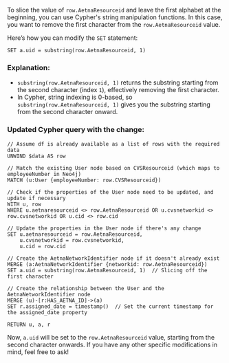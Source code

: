 To slice the value of `row.AetnaResourceid` and leave the first alphabet at the beginning, you can use Cypher's string manipulation functions. In this case, you want to remove the first character from the `row.AetnaResourceid` value.

Here’s how you can modify the `SET` statement:

```cypher
SET a.uid = substring(row.AetnaResourceid, 1)
```

### Explanation:
- `substring(row.AetnaResourceid, 1)` returns the substring starting from the second character (index `1`), effectively removing the first character.
- In Cypher, string indexing is 0-based, so `substring(row.AetnaResourceid, 1)` gives you the substring starting from the second character onward.

### Updated Cypher query with the change:
```cypher
// Assume df is already available as a list of rows with the required data
UNWIND $data AS row

// Match the existing User node based on CVSResourceid (which maps to employeeNumber in Neo4j)
MATCH (u:User {employeeNumber: row.CVSResourceid})

// Check if the properties of the User node need to be updated, and update if necessary
WITH u, row
WHERE u.aetnaresourceid <> row.AetnaResourceid OR u.cvsnetworkid <> row.cvsnetworkid OR u.cid <> row.cid

// Update the properties in the User node if there's any change
SET u.aetnaresourceid = row.AetnaResourceid,
    u.cvsnetworkid = row.cvsnetworkid,
    u.cid = row.cid

// Create the AetnaNetworkIdentifier node if it doesn't already exist
MERGE (a:AetnaNetworkIdentifier {networkid: row.AetnaResourceid})
SET a.uid = substring(row.AetnaResourceid, 1)  // Slicing off the first character

// Create the relationship between the User and the AetnaNetworkIdentifier node
MERGE (u)-[r:HAS_AETNA_ID]->(a)
SET r.assigned_date = timestamp()  // Set the current timestamp for the assigned_date property

RETURN u, a, r
```

Now, `a.uid` will be set to the `row.AetnaResourceid` value, starting from the second character onwards. If you have any other specific modifications in mind, feel free to ask!